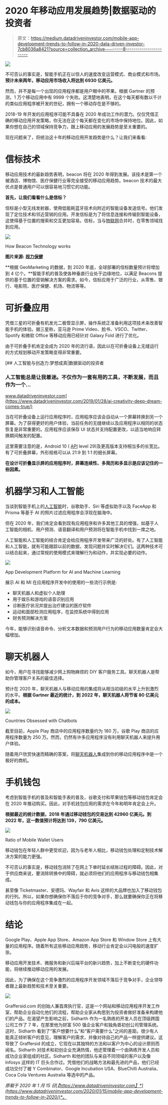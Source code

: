 # 2020 年移动应用发展趋势|数据驱动的投资者

> 原文：<https://medium.datadriveninvestor.com/mobile-app-development-trends-to-follow-in-2020-data-driven-investor-7cb8036a8421?source=collection_archive---------8----------------------->

![](img/3d4859ebbe9a1ed2cdeceb7f0060946f.png)

不可否认的事实是，智能手机正在以惊人的速度改变运营模式、商业模式和市场。**预计未来两年，移动应用市场收入将达到 6930 亿美元。**

然而，并不是每一个出现的应用程序都是用户眼中的苹果。根据 Gartner 的预测，1 万个移动应用中有 9999 个失败。这清楚地表明，在这个每天都有数以千计的类似应用程序被开发的世纪，拥有一个移动存在是不够的。

2018-19 年开发的应用程序可能不具备在 2020 年成功工作的潜力。仅仅凭借正确的移动应用开发策略，你无法在这个每天都在变化的市场中保持地位。因此，如果你想在自己的领域保持竞争力，跟上移动应用的发展趋势是至关重要的。

现在问题来了，将统治这十年的移动应用开发趋势是什么？让我们来看看:

# 信标技术

移动应用技术的最新趋势表明，beacon 将在 2020 年得到发展。该技术是第一个被酒店、博物馆、医疗保健行业等完全接受的移动应用趋势。beacon 技术的最大优点是普通用户可以很容易地习惯它的功能。

**首先，让我们看看什么是信标？**

信标是小型无线发射器，使用低能耗蓝牙技术向附近的智能设备发送信号。他们发现了定位技术和邻近营销的应用。开发信标是为了将信息连接和传输到智能设备，这使得基于位置的搜索和交互更加容易。信标，当与[物联网](https://www.datadriveninvestor.com/glossary/internet-of-things/)合并时，在零售领域找到应用。

![](img/a01709a9b59df567b38605bc5212bf60.png)

How Beacon Technology works

**图片来源:** [**视力保健**](https://www.sightcare.co.uk/wp-content/uploads/2018/10/Beacons-1.jpg)

**根据 GeoMarketing 的数据，到 2020 年底，全球部署的信标数量预计将增加到 4 亿个。**智能手机的普及使各种垂直行业处于边缘地位，以满足 Beacons 提供的基于位置的营销解决方案的需求。如今，信标应用于广泛的行业，从零售、银行、电影院、医疗保健、机场、物流等等。

# 可折叠应用

凭借三星的可折叠有机发光二极管显示屏，操作系统正准备利用这项技术来改善智能手机的体验。据三星称，亚马逊 Prime Video、脸书、VSCO、Twitter、Spotify 和微软 Office 等移动应用已经针对 Galaxy Fold 进行了优化。

由于可折叠手机肯定会成为 2020 年的流行语，因此以在可折叠设备上无缝运行的方式规划移动开发策略变得非常重要。

[](https://www.datadriveninvestor.com/2019/01/28/ai-creativity-deep-dream-comes-true/) [## 人工智能与创造力:梦想成真|数据驱动的投资者

### 人工智能总是让我着迷。不仅作为一套有用的工具，不断发展，而且作为一个…

www.datadriveninvestor.com](https://www.datadriveninvestor.com/2019/01/28/ai-creativity-deep-dream-comes-true/) 

当在可折叠设备上运行应用程序时，应用程序应该会自动从一个屏幕转换到另一个屏幕。为了获得更好的用户体验，当前任务的无缝继续以及应用程序以相同的状态恢复是非常重要的。应用程序应该保存 UI 状态并支持配置更改，以适当地响应转换期间触发的配置。

这里需要注意的是，Android 10 ( [API](https://www.datadriveninvestor.com/glossary/application-programming-interface/) level 29)及更高版本支持相当多的长宽比。有了可折叠屏幕，外形规格可以从 21:9 到 1:1 的细长屏幕。

**在设计可折叠显示屏的应用程序时，屏幕连续性、多简历和多显示是应该记住的一些因素。**

# 机器学习和人工智能

当谈到智能手机上的[人工智能](https://www.datadriveninvestor.com/glossary/artificial-intelligence/)时，谷歌助手、Siri 等虚拟助手以及 FaceApp 和 Prisma 等基于 AI 的照片过滤应用程序会浮现在脑海中。

但在 2020 年，我们肯定会看到现有应用程序和许多其他工具的增强，如基于人工智能的相机、用户预测、语音翻译和用户预测将在智能手机中找到一席之地。

人工智能和人工智能的结合肯定会给应用程序开发带来广泛的好处。有了人工智能和人工智能，就有可能跟踪以前的数据，发现问题并实时解决它们。这两种技术可以结合起来，通过常规的使用模式来理解行为和动作，并实现必要的动作。

![](img/f528be90e8c659ded8944b2ca1bb4b82.png)

App Development Platform for AI and Machine Learning

展示 AI 和 MI 在应用程序开发中的使用的一些流行示例是:

*   聊天机器人和虚拟个人助理
*   用于娱乐和游戏的语音识别应用
*   诊断医疗状况并提出治疗建议的医疗软件
*   运动和面部检测应用程序，在监控系统中得到应用
*   财务预测解决方案

今年，能够识别语音命令、分析文本数据和预测用户行为的移动应用数量肯定会大幅增加。

# 聊天机器人

如今，用户在寻找能够减少网上购物麻烦的 DIY 客户服务工具。聊天机器人是帮助你管理客户关系的最佳选择。

预计在 2020 年，聊天机器人与移动应用的集成将从相当初级的水平上升到激烈的水平。**根据 Gartner 最近的统计，到 2022 年，聊天机器人将节省 80 亿美元的成本。**

![](img/60134d31c6f43bd2b11c6bf1566df805.png)

Countries Obsessed with Chatbots

截至目前，Apple Play 商店中的应用程序数量约为 180 万，谷歌 Play 商店的应用程序数量为 250 万。然而，仍然有许多应用程序没有利用聊天机器人来提升用户体验。

随着用户欣赏快速而精确的答案，将[聊天机器人](https://www.datadriveninvestor.com/glossary/chatbot/)集成到你的移动应用程序中是一个极好的商机。

# 手机钱包

考虑到智能手机的普及和智能手表的普及，谷歌支付和苹果钱包等移动钱包肯定会在 2020 年推动购买。因此，对手机钱包应用的需求在今年和明年肯定会上升。

**根据最近的统计数据，2018 年通过移动钱包的交易达到 42960 亿美元。到 2022 年，这一数值预计将达到 139，790 亿美元。**

![](img/ef093355ebb820b2a99ddf24f6db16c1.png)

Ratio of Mobile Wallet Users

移动钱包在年轻人群中更受欢迎，因为与老年人相比，移动钱包处理和定制技术解决方案的能力更强。

不可否认的事实是，移动钱包消除了在网上下单时延长结账过程的障碍。因此，对于供应商来说，要消除转换中的障碍，就必须将他们的应用程序与移动钱包相集成。

甚至像 Ticketmaster、安德玛、Wayfair 和 Avis 这样的大品牌也加入了移动钱包的行列。所以，如果你想确保你不落后于你的竞争对手，那么就要确保你正在将移动钱包与你的应用程序集成在一起。

# 结论

Google Play、Apple App Store、Amazon App Store 和 Window Store 上有大量的应用程序。随着所有这些移动应用趋势，移动行业肯定会以闪电般的速度扩张。

移动应用开发技术、微服务和新兴后端平台的新兴趋势，加上不断变化的硬件功能，将继续推动移动应用的发展。

因此，为了确保在这个竞争激烈的应用程序开发领域不落后于竞争对手，企业领导者跟上最新趋势和技术至关重要。

![](img/1dacfd3edc57e3451efb06d001b86c80.png)

Graffersid.com 的创始人兼首席执行官，这是一个网站和移动应用程序开发工作室，帮助企业自动化他们的流程，帮助企业家从构思到为投资者做好准备来构建他们的产品。在渴望产生影响之前，Sidharth 作为一名熟练的开发人员在顶级跨国公司工作了 7 年，在那里他为财富 500 强企业客户和独角兽初创公司管理系统。这时，Sidharth 看到了“客户想要什么”和“客户需要什么”之间的差距。很少有人能真正倾听客户的意见，理解客户的需求，并像对待自己的产品一样提供建议。这导致了 Graffersid 的成立，它现在以其独特的方法和以客户为中心的设计原则而闻名。Sidharth 对技术和初创企业充满热情，他还管理着一个由熟练开发人员和成功企业家组成的社区。Sidharth 和他的团队与来自不同领域的客户以及像 Infosys 这样的 IT 巨头合作过。凭借他们的战略方法和最先进的产品，他们已经成功交付了被 Y Combinator、Google Incubation USA、BlueChilli Australia、Coca Cola Ventures Australia 等选中的产品。

*原载于 2020 年 1 月 15 日*[*【https://www.datadriveninvestor.com】*](https://www.datadriveninvestor.com/2020/01/15/mobile-app-development-trends-to-follow-in-2020/)*。*